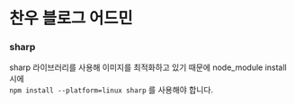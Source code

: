 # 찬우 블로그 어드민

### sharp

sharp 라이브러리를 사용해 이미지를 최적화하고 있기 때문에 node_module install 시에  
`npm install --platform=linux sharp` 를 사용해야 합니다.
